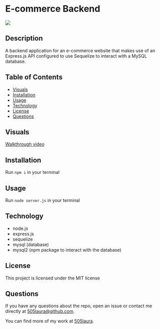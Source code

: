 # E-commerce Backend

![](https://img.shields.io/badge/license-MIT-green)

## Description
A backend application for an e-commerce website that makes use of an Express.js API configured to use Sequelize to interact with a MySQL database.

## Table of Contents
  - [Visuals](#visuals)
  - [Installation](#installation)
  - [Usage](#usage)
  - [Technology](#technology)
  - [License](#license)
  - [Questions](#questions)

  ## Visuals
[Walkthrough video]()

## Installation
Run `npm i` in your terminal

## Usage
Run `node server.js` in your terminal

## Technology
- node.js
- express.js
- sequelize
- mysql (database)
- mysql2 (npm package to interact with the database)

## License
This project is licensed under the MIT license

## Questions
If you have any questions about the repo, open an issue or contact me directly at 505laura@github.com.

You can find more of my work at [505laura](https://github.com/505laura).
